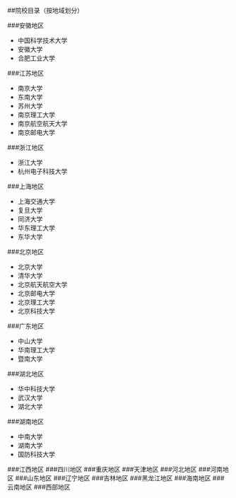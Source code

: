 ##院校目录（按地域划分）

###安徽地区
- 中国科学技术大学
- 安徽大学
- 合肥工业大学

###江苏地区
- 南京大学
- 东南大学
- 苏州大学
- 南京理工大学
- 南京航空航天大学
- 南京邮电大学

###浙江地区
- 浙江大学
- 杭州电子科技大学

###上海地区
- 上海交通大学
- 复旦大学
- 同济大学
- 华东理工大学
- 东华大学

###北京地区
- 北京大学
- 清华大学
- 北京航天航空大学
- 北京邮电大学
- 北京理工大学
- 北京科技大学

###广东地区
- 中山大学
- 华南理工大学
- 暨南大学

###湖北地区
- 华中科技大学
- 武汉大学
- 湖北大学

###湖南地区
- 中南大学
- 湖南大学
- 国防科技大学


###江西地区
###四川地区
###重庆地区
###天津地区
###河北地区
###河南地区
###山东地区
###辽宁地区
###吉林地区
###黑龙江地区
###海南地区
###云南地区
###西部地区
